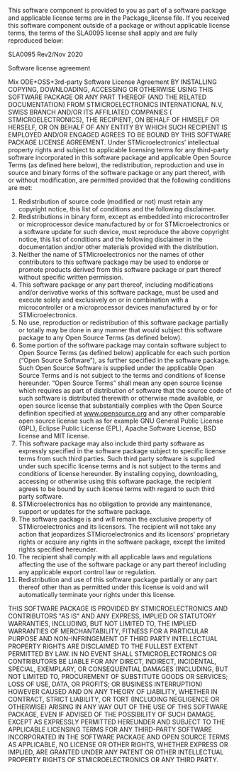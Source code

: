 This software component is provided to you as part of a software package and applicable license
terms are in the Package_license file. If you received this software component outside of a package
or without applicable license terms, the terms of the SLA0095 license shall apply and are fully
reproduced below:

SLA0095 Rev2/Nov 2020

Software license agreement

Mix ODE+OSS+3rd-party Software License Agreement BY INSTALLING COPYING, DOWNLOADING, ACCESSING OR
OTHERWISE USING THIS SOFTWARE PACKAGE OR ANY PART THEREOF (AND THE RELATED DOCUMENTATION) FROM
STMICROELECTRONICS INTERNATIONAL N.V, SWISS BRANCH AND/OR ITS AFFILIATED COMPANIES (
STMICROELECTRONICS), THE RECIPIENT, ON BEHALF OF HIMSELF OR HERSELF, OR ON BEHALF OF ANY ENTITY BY
WHICH SUCH RECIPIENT IS EMPLOYED AND/OR ENGAGED AGREES TO BE BOUND BY THIS SOFTWARE PACKAGE LICENSE
AGREEMENT. Under STMicroelectronics’ intellectual property rights and subject to applicable
licensing terms for any third-party software incorporated in this software package and applicable
Open Source Terms (as defined here below), the redistribution, reproduction and use in source and
binary forms of the software package or any part thereof, with or without modification, are
permitted provided that the following conditions are met:

1. Redistribution of source code (modified or not) must retain any copyright notice, this list of
   conditions and the following disclaimer.
2. Redistributions in binary form, except as embedded into microcontroller or microprocessor device
   manufactured by or for STMicroelectronics or a software update for such device, must reproduce
   the above copyright notice, this list of conditions and the following disclaimer in the
   documentation and/or other materials provided with the distribution.
3. Neither the name of STMicroelectronics nor the names of other contributors to this software
   package may be used to endorse or promote products derived from this software package or part
   thereof without specific written permission.
4. This software package or any part thereof, including modifications and/or derivative works of
   this software package, must be used and execute solely and exclusively on or in combination with
   a microcontroller or a microprocessor devices manufactured by or for STMicroelectronics.
5. No use, reproduction or redistribution of this software package partially or totally may be done
   in any manner that would subject this software package to any Open Source Terms (as defined
   below).
6. Some portion of the software package may contain software subject to Open Source Terms (as
   defined below) applicable for each such portion (“Open Source Software”), as further specified in
   the software package. Such Open Source Software is supplied under the applicable Open Source
   Terms and is not subject to the terms and conditions of license hereunder. “Open Source Terms”
   shall mean any open source license which requires as part of distribution of software that the
   source code of such software is distributed therewith or otherwise made available, or open source
   license that substantially complies with the Open Source definition specified
   at www.opensource.org and any other comparable open source license such as for example GNU
   General Public License (GPL), Eclipse Public License (EPL), Apache Software License, BSD license
   and MIT license.
7. This software package may also include third party software as expressly specified in the
   software package subject to specific license terms from such third parties. Such third party
   software is supplied under such specific license terms and is not subject to the terms and
   conditions of license hereunder. By installing copying, downloading, accessing or otherwise using
   this software package, the recipient agrees to be bound by such license terms with regard to such
   third party software.
8. STMicroelectronics has no obligation to provide any maintenance, support or updates for the
   software package.
9. The software package is and will remain the exclusive property of STMicroelectronics and its
   licensors. The recipient will not take any action that jeopardizes STMicroelectronics and its
   licensors' proprietary rights or acquire any rights in the software package, except the limited
   rights specified hereunder.
10. The recipient shall comply with all applicable laws and regulations affecting the use of the
    software package or any part thereof including any applicable export control law or regulation.
11. Redistribution and use of this software package partially or any part thereof other than as
    permitted under this license is void and will automatically terminate your rights under this
    license.

THIS SOFTWARE PACKAGE IS PROVIDED BY STMICROELECTRONICS AND CONTRIBUTORS "AS IS" AND ANY EXPRESS,
IMPLIED OR STATUTORY WARRANTIES, INCLUDING, BUT NOT LIMITED TO, THE IMPLIED WARRANTIES OF
MERCHANTABILITY, FITNESS FOR A PARTICULAR PURPOSE AND NON-INFRINGEMENT OF THIRD PARTY INTELLECTUAL
PROPERTY RIGHTS ARE DISCLAIMED TO THE FULLEST EXTENT PERMITTED BY LAW. IN NO EVENT SHALL
STMICROELECTRONICS OR CONTRIBUTORS BE LIABLE FOR ANY DIRECT, INDIRECT, INCIDENTAL, SPECIAL,
EXEMPLARY, OR CONSEQUENTIAL DAMAGES (INCLUDING, BUT NOT LIMITED TO, PROCUREMENT OF SUBSTITUTE GOODS
OR SERVICES; LOSS OF USE, DATA, OR PROFITS; OR BUSINESS INTERRUPTION) HOWEVER CAUSED AND ON ANY
THEORY OF LIABILITY, WHETHER IN CONTRACT, STRICT LIABILITY, OR TORT (INCLUDING NEGLIGENCE OR
OTHERWISE) ARISING IN ANY WAY OUT OF THE USE OF THIS SOFTWARE PACKAGE, EVEN IF ADVISED OF THE
POSSIBILITY OF SUCH DAMAGE. EXCEPT AS EXPRESSLY PERMITTED HEREUNDER AND SUBJECT TO THE APPLICABLE
LICENSING TERMS FOR ANY THIRD-PARTY SOFTWARE INCORPORATED IN THE SOFTWARE PACKAGE AND OPEN SOURCE
TERMS AS APPLICABLE, NO LICENSE OR OTHER RIGHTS, WHETHER EXPRESS OR IMPLIED, ARE GRANTED UNDER ANY
PATENT OR OTHER INTELLECTUAL PROPERTY RIGHTS OF STMICROELECTRONICS OR ANY THIRD PARTY.
